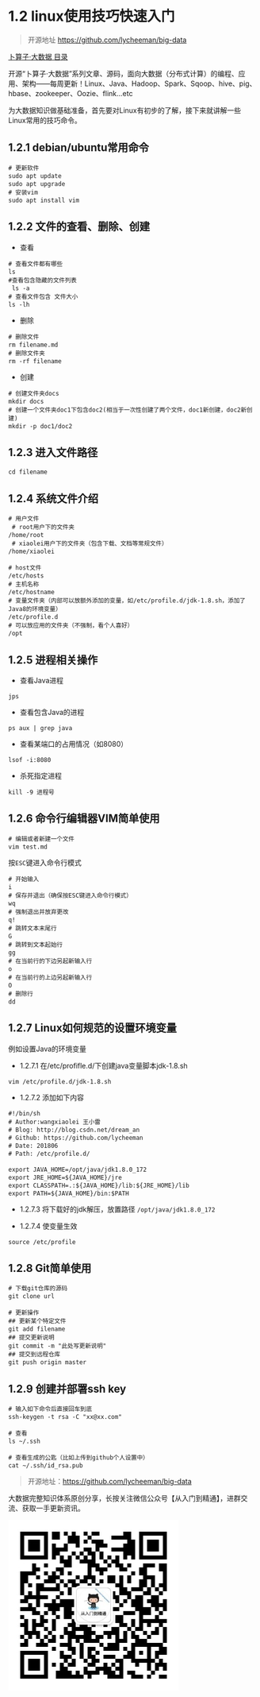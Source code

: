 # 1.2 linux使用技巧快速入门

>开源地址 https://github.com/lycheeman/big-data
>
[卜算子·大数据 目录](./../../README.md)
>
开源“卜算子·大数据”系列文章、源码，面向大数据（分布式计算）的编程、应用、架构——每周更新！Linux、Java、Hadoop、Spark、Sqoop、hive、pig、hbase、zookeeper、Oozie、flink...etc

为大数据知识做基础准备，首先要对Linux有初步的了解，接下来就讲解一些Linux常用的技巧命令。

## 1.2.1 debian/ubuntu常用命令

```
# 更新软件
sudo apt update
sudo apt upgrade
# 安装vim
sudo apt install vim
```

## 1.2.2 文件的查看、删除、创建

- 查看
```
# 查看文件都有哪些
ls
#查看包含隐藏的文件列表
 ls -a
# 查看文件包含 文件大小
ls -lh
```

- 删除
```
# 删除文件
rm filename.md
# 删除文件夹
rm -rf filename
```

- 创建
```
# 创建文件夹docs
mkdir docs
# 创建一个文件夹doc1下包含doc2(相当于一次性创建了两个文件，doc1新创建，doc2新创建)
mkdir -p doc1/doc2
```

## 1.2.3 进入文件路径

```
cd filename
```

## 1.2.4 系统文件介绍

```
# 用户文件
 # root用户下的文件夹
/home/root
 # xiaolei用户下的文件夹（包含下载、文档等常规文件）
/home/xiaolei

# host文件
/etc/hosts
# 主机名称
/etc/hostname
# 变量文件夹（内部可以放额外添加的变量，如/etc/profile.d/jdk-1.8.sh，添加了Java8的环境变量）
/etc/profile.d
# 可以放应用的文件夹（不强制，看个人喜好）
/opt
```

## 1.2.5 进程相关操作

- 查看Java进程
```
jps
```

- 查看包含Java的进程
```
ps aux | grep java
```

- 查看某端口的占用情况（如8080）
```
lsof -i:8080
```

- 杀死指定进程
```
kill -9 进程号
```


## 1.2.6 命令行编辑器VIM简单使用
```
# 编辑或者新建一个文件
vim test.md
```
按```ESC```键进入命令行模式
```
# 开始输入
i
# 保存并退出（确保按ESC键进入命令行模式）
wq
# 强制退出并放弃更改
q!
# 跳转文本末尾行
G
# 跳转到文本起始行
gg
# 在当前行的下边另起新输入行
o
# 在当前行的上边另起新输入行
O
# 删除行
dd
```


## 1.2.7 Linux如何规范的设置环境变量

例如设置Java的环境变量

- 1.2.7.1 在/etc/profifle.d/下创建java变量脚本jdk-1.8.sh

```
vim /etc/profile.d/jdk-1.8.sh
```

- 1.2.7.2 添加如下内容

```
#!/bin/sh
# Author:wangxiaolei 王小雷
# Blog: http://blog.csdn.net/dream_an
# Github: https://github.com/lycheeman
# Date: 201806
# Path: /etc/profile.d/

export JAVA_HOME=/opt/java/jdk1.8.0_172
export JRE_HOME=${JAVA_HOME}/jre
export CLASSPATH=.:${JAVA_HOME}/lib:${JRE_HOME}/lib
export PATH=${JAVA_HOME}/bin:$PATH
```

- 1.2.7.3 将下载好的jdk解压，放置路径 ```/opt/java/jdk1.8.0_172```

- 1.2.7.4 使变量生效

```
source /etc/profile
```

## 1.2.8 Git简单使用

```
# 下载git仓库的源码
git clone url

# 更新操作
## 更新某个特定文件
git add filename
## 提交更新说明
git commit -m "此处写更新说明"
## 提交到远程仓库
git push origin master
```

## 1.2.9 创建并部署ssh key

```
# 输入如下命令后直接回车到底
ssh-keygen -t rsa -C "xx@xx.com"

# 查看
ls ~/.ssh

# 查看生成的公匙（比如上传到github个人设置中）
cat ~/.ssh/id_rsa.pub

```

> 开源地址：https://github.com/lycheeman/big-data

大数据完整知识体系原创分享，长按关注微信公众号【从入门到精通】，进群交流、获取一手更新资讯。

![](./../image/user/share/qrcode_for_gh_6932763778ef_344.jpg)

